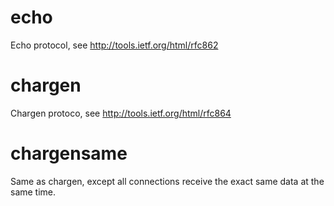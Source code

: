 # echo

Echo protocol, see http://tools.ietf.org/html/rfc862

# chargen

Chargen protoco, see http://tools.ietf.org/html/rfc864

# chargensame

Same as chargen, except all connections receive the exact same data at the
same time.

